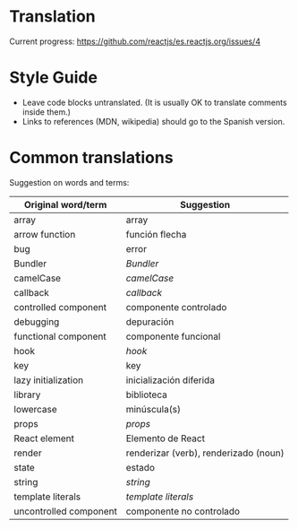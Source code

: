 # Translation

Current progress: https://github.com/reactjs/es.reactjs.org/issues/4

# Style Guide

- Leave code blocks untranslated. (It is usually OK to translate comments inside them.)
- Links to references (MDN, wikipedia) should go to the Spanish version.

# Common translations

Suggestion on words and terms:

| Original word/term | Suggestion |
| ------------------ | ---------- |
| array | array |
| arrow function | función flecha |
| bug | error |
| Bundler | *Bundler* |
| camelCase | *camelCase* |
| callback | *callback* |
| controlled component | componente controlado |
| debugging | depuración |
| functional component | componente funcional |
| hook | *hook* |
| key | key |
| lazy initialization | inicialización diferida |
| library | biblioteca |
| lowercase | minúscula(s) |
| props | *props* |
| React element | Elemento de React |
| render | renderizar (verb), renderizado (noun)
| state | estado |
| string | *string* |
| template literals | *template literals* |
| uncontrolled component | componente no controlado |



